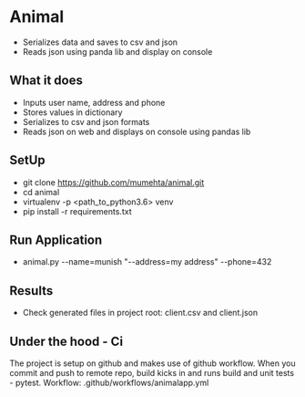 # Animal #
* Serializes data and saves to csv and json
* Reads json using panda lib and display on console

## What it does ##
* Inputs user name, address and phone
* Stores values in dictionary
* Serializes to csv and json formats
* Reads json on web and displays on console using pandas lib

## SetUp ##
* git clone https://github.com/mumehta/animal.git
* cd animal
* virtualenv -p <path_to_python3.6> venv
* pip install -r requirements.txt
  
## Run Application ##
* animal.py --name=munish "--address=my address" --phone=432

## Results ##
* Check generated files in project root: client.csv and client.json

## Under the hood - Ci ##
The project is setup on github and makes use of github workflow. When you commit and push to remote repo, build kicks in and runs build and unit tests - pytest. 
Workflow: .github/workflows/animalapp.yml
